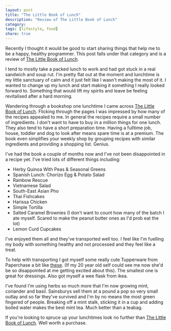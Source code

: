 ```yaml
---
layout: post
title: "The Little Book of Lunch"
description: "Review of The Little Book of Lunch"
category: 
tags: [lifestyle, food]
share: true
---
```


Recently I thought it would be good to start sharing things that help me to be a happy, healthy programmer. This post falls under that category and is a review of [The Little Book of Lunch](http://www.amazon.co.uk/Little-Book-Lunch-Caroline-Craig/dp/0224095730/ref=sr_1_1?s=books&ie=UTF8&qid=1410190693&sr=1-1&keywords=the+little+book+of+lunch).

I tend to mostly take a packed lunch to work and had got stuck in a real sandwich and soup rut. I'm pretty flat out at the moment and lunchtime is my little sanctuary of calm and it just felt like I wasn't making the most of it. I wanted to change up my lunch and start making it something I really looked forward to. Something that would lift my spirits and leave be feeling revitalised after a hard morning. 

Wandering through a bookshop one lunchtime I came across [The Little Book of Lunch](http://www.amazon.co.uk/Little-Book-Lunch-Caroline-Craig/dp/0224095730/ref=sr_1_1?s=books&ie=UTF8&qid=1410190693&sr=1-1&keywords=the+little+book+of+lunch). Flicking through the pages I was impressed by how many of the recipes appealed to me. In general the recipes require a small number of ingredients. I don't want to have to buy in a million things for one lunch. They also tend to have a short preparation time. Having a fulltime job, house, toddler and dog to look after means spare time is at a premium. The book even simplifies your weekly shop by grouping recipes with similar ingredients and providing a shopping list. Genius.

I've had the book a couple of months now and I've not been disappointed in a recipe yet. I've tried lots of different things including:

- Herby Quinoa With Peas & Seasonal Greens
- Spanish Lunch: Chorizo Egg & Potato Salad
- Rainbow Rescue
- Vietnamese Salad
- South-East Asian Pho
- Thai Fishcakes
- Harissa Chicken
- Simple Tortilla
- Salted Caramel Brownies (I don't want to count how many of the batch I ate myself. Scared to make the peanut butter ones as I'd prob eat the lot)
- Lemon Curd Cupcakes

I've enjoyed them all and they've transported well too. I feel like I'm fuelling my body with something healthy and not processed and they feel like a treat. 

To help with transporting I got myself some really cute Tupperware from Paperchase a bit like [these](http://www.paperchase.co.uk/gifts/home-and-kitchen-gifts/lunch-boxes-bottles/all-change-snack-boxes-set-of-4.html). (If my 20 year old self could see me now she'd be so disappointed at me getting excited about this). The smallest one is great for dressings. Also got myself a wee flask from ikea.

I've found I'm using herbs so much more that I'm now growing mint, coriander and basil. Sainsburys sell them at a pound a pop so very small outlay and so far they've survived and I'm by no means the most green fingered of people. Breaking off a mint stalk, sticking it in a cup and adding boiled water makes the best mint tea. Much better than a teabag.

If you're looking to spruce up your lunchtimes look no further than [The Little Book of Lunch](http://www.amazon.co.uk/Little-Book-Lunch-Caroline-Craig/dp/0224095730/ref=sr_1_1?s=books&ie=UTF8&qid=1410190693&sr=1-1&keywords=the+little+book+of+lunch). Well worth a purchase.



